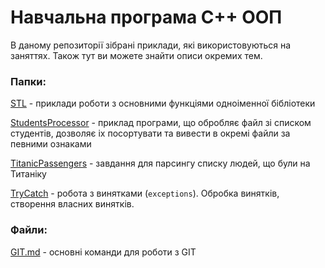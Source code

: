 # Навчальна програма С++ ООП

В даному репозиторії зібрані приклади, які використовуються на заняттях. Також тут ви можете знайти описи окремих тем.


### Папки:
[STL](https://github.com/Korzhak/CPP/tree/main/STL) - приклади роботи з основними функціями одноіменної бібліотеки

[StudentsProcessor](https://github.com/Korzhak/CPP/tree/main/StudentsProcessor) - приклад програми, що обробляє файл зі списком студентів, 
дозволяє іх посортувати та вивести в окремі файли за певними ознаками

[TitanicPassengers](https://github.com/Korzhak/CPP/tree/main/TitanicPassengers) - завдання для парсингу списку людей, що були на Титаніку

[TryCatch](https://github.com/Korzhak/CPP/tree/main/TryCatch) - робота з винятками (`exceptions`). Обробка винятків, створення власних винятків.


### Файли:

[GIT.md](https://github.com/Korzhak/CPP/blob/main/GIT.md) - основні команди для роботи з GIT
